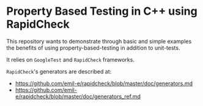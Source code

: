 # Property Based Testing in C++ using RapidCheck

This repository wants to demonstrate through basic and simple examples the benefits of using property-based-testing in addition to unit-tests.

It relies on ```GoogleTest``` and ```RapidCheck``` frameworks.

```RapidCheck```'s generators are described at:
- https://github.com/emil-e/rapidcheck/blob/master/doc/generators.md
- https://github.com/emil-e/rapidcheck/blob/master/doc/generators_ref.md
